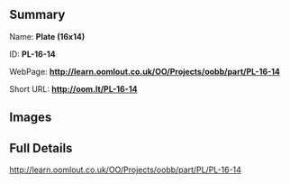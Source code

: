 

## Summary
 
Name: __Plate (16x14)__

ID: __PL-16-14__

WebPage: __http://learn.oomlout.co.uk/OO/Projects/oobb/part/PL-16-14__

Short URL: __http://oom.lt/PL-16-14__


## Images




## Full Details

 http://learn.oomlout.co.uk/OO/Projects/oobb/part/PL/PL-16-14


